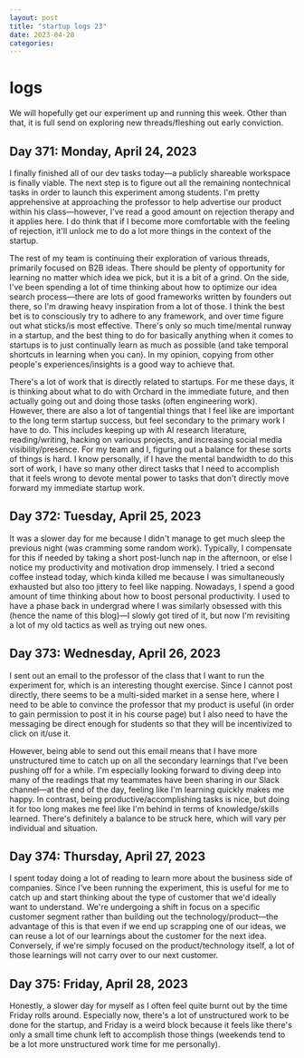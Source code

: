```yaml
---
layout: post
title: "startup logs 23"
date: 2023-04-28
categories:
---
```

# logs

We will hopefully get our experiment up and running this week. Other than that, it is full send on exploring new threads/fleshing out early conviction.

## Day 371: Monday, April 24, 2023

I finally finished all of our dev tasks today—a publicly shareable workspace is finally viable. The next step is to figure out all the remaining nontechnical tasks in order to launch this experiment among students. I'm pretty apprehensive at approaching the professor to help advertise our product within his class—however, I've read a good amount on rejection therapy and it applies here. I do think that if I become more comfortable with the feeling of rejection, it'll unlock me to do a lot more things in the context of the startup.

The rest of my team is continuing their exploration of various threads, primarily focused on B2B ideas. There should be plenty of opportunity for learning no matter which idea we pick, but it is a bit of a grind. On the side, I've been spending a lot of time thinking about how to optimize our idea search process—there are lots of good frameworks written by founders out there, so I'm drawing heavy inspiration from a lot of those. I think the best bet is to consciously try to adhere to any framework, and over time figure out what sticks/is most effective. There's only so much time/mental runway in a startup, and the best thing to do for basically anything when it comes to startups is to just continually learn as much as possible (and take temporal shortcuts in learning when you can). In my opinion, copying from other people's experiences/insights is a good way to achieve that.

There's a lot of work that is directly related to startups. For me these days, it is thinking about what to do with Orchard in the immediate future, and then actually going out and doing those tasks (often engineering work). However, there are also a lot of tangential things that I feel like are important to the long term startup success, but feel secondary to the primary work I have to do. This includes keeping up with AI research literature, reading/writing, hacking on various projects, and increasing social media visibility/presence. For my team and I, figuring out a balance for these sorts of things is hard. I know personally, if I have the mental bandwidth to do this sort of work, I have so many other direct tasks that I need to accomplish that it feels wrong to devote mental power to tasks that don't directly move forward my immediate startup work. 

## Day 372: Tuesday, April 25, 2023

It was a slower day for me because I didn't manage to get much sleep the previous night (was cramming some random work). Typically, I compensate for this if needed by taking a short post-lunch nap in the afternoon, or else I notice my productivity and motivation drop immensely. I tried a second coffee instead today, which kinda killed me because I was simultaneously exhausted but also too jittery to feel like napping. Nowadays, I spend a good amount of time thinking about how to boost personal productivity. I used to have a phase back in undergrad where I was similarly obsessed with this (hence the name of this blog)—I slowly got tired of it, but now I'm revisiting a lot of my old tactics as well as trying out new ones.

## Day 373: Wednesday, April 26, 2023

I sent out an email to the professor of the class that I want to run the experiment for, which is an interesting thought exercise. Since I cannot post directly, there seems to be a multi-sided market in a sense here, where I need to be able to convince the professor that my product is useful (in order to gain permission to post it in his course page) but I also need to have the messaging be direct enough for students so that they will be incentivized to click on it/use it. 

However, being able to send out this email means that I have more unstructured time to catch up on all the secondary learnings that I've been pushing off for a while. I'm especially looking forward to diving deep into many of the readings that my teammates have been sharing in our Slack channel—at the end of the day, feeling like I'm learning quickly makes me happy. In contrast, being productive/accomplishing tasks is nice, but doing it for too long makes me feel like I'm behind in terms of knowledge/skills learned. There's definitely a balance to be struck here, which will vary per individual and situation.

## Day 374: Thursday, April 27, 2023

I spent today doing a lot of reading to learn more about the business side of companies. Since I've been running the experiment, this is useful for me to catch up and start thinking about the type of customer that we'd ideally want to understand. We're undergoing a shift in focus on a specific customer segment rather than building out the technology/product—the advantage of this is that even if we end up scrapping one of our ideas, we can reuse a lot of our learnings about the customer for the next idea. Conversely, if we're simply focused on the product/technology itself, a lot of those learnings will not carry over to our next customer. 

## Day 375: Friday, April 28, 2023

Honestly, a slower day for myself as I often feel quite burnt out by the time Friday rolls around. Especially now, there's a lot of unstructured work to be done for the startup, and Friday is a weird block because it feels like there's only a small time chunk left to accomplish those things (weekends tend to be a lot more unstructured work time for me personally).
